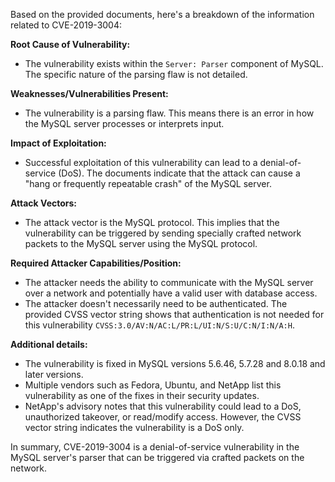 Based on the provided documents, here's a breakdown of the information related to CVE-2019-3004:

**Root Cause of Vulnerability:**
- The vulnerability exists within the `Server: Parser` component of MySQL. The specific nature of the parsing flaw is not detailed.

**Weaknesses/Vulnerabilities Present:**
- The vulnerability is a parsing flaw. This means there is an error in how the MySQL server processes or interprets input.

**Impact of Exploitation:**
- Successful exploitation of this vulnerability can lead to a denial-of-service (DoS). The documents indicate that the attack can cause a "hang or frequently repeatable crash" of the MySQL server.

**Attack Vectors:**
- The attack vector is the MySQL protocol. This implies that the vulnerability can be triggered by sending specially crafted network packets to the MySQL server using the MySQL protocol.

**Required Attacker Capabilities/Position:**
- The attacker needs the ability to communicate with the MySQL server over a network and potentially have a valid user with database access.
- The attacker doesn't necessarily need to be authenticated. The provided CVSS vector string shows that authentication is not needed for this vulnerability `CVSS:3.0/AV:N/AC:L/PR:L/UI:N/S:U/C:N/I:N/A:H`.

**Additional details:**
*   The vulnerability is fixed in MySQL versions 5.6.46, 5.7.28 and 8.0.18 and later versions.
*   Multiple vendors such as Fedora, Ubuntu, and NetApp list this vulnerability as one of the fixes in their security updates.
*   NetApp's advisory notes that this vulnerability could lead to a DoS, unauthorized takeover, or read/modify access. However, the CVSS vector string indicates the vulnerability is a DoS only.

In summary, CVE-2019-3004 is a denial-of-service vulnerability in the MySQL server's parser that can be triggered via crafted packets on the network.
